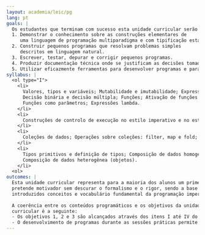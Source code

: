 ```yaml
---
layout: academia/leic/pg
lang: pt
goals: |
  Os estudantes que terminam com sucesso esta unidade curricular serão capazes de: 
  1. Demonstrar o conhecimento sobre as construções elementares de
     uma linguagem de programação multiparadigma e com tipificação estática.
  2. Construir pequenos programas que resolvam problemas simples
     descritos em linguagem natural.
  3. Escrever, testar, depurar e corrigir pequenos programas.
  4. Produzir documentação técnica onde se justificam as decisões tomadas nos programas construídos.
  5. Utilizar eficazmente ferramentas para desenvolver programas e para elaborar relatórios.
syllabus: |
  <ol type="I">
    <li>
      Valores, tipos e variáveis; Mutabilidade e imutabilidade; Expressões; Entrada/Saída de dados;
      Decisão binária e decisão múltipla; Funções; Ativação de funções e passagem de parâmetros; 
      Funções como parâmetros; Expressões lambda.
    </li>
    <li>
      Construções de controlo de execução no estilo imperativo e no estilo funcional; Recursão e co-recursão.
    </li>
    <li>
      Coleções de dados; Operações sobre coleções: filter, map e fold; Algoritmos elementares sobre coleções.
    </li>
    <li>
      Tipos primitivos e definição de tipos; Composição de dados homogénea (coleções);
      Composição de dados heterogênea (objetos).
    </li>
  <ol>
outcomes: |
  Esta unidade curricular representa para a maioria dos alunos um primeiro contacto com a programação, que se
  pretende motivador sem descurar o formalismo e o rigor, sendo a base da formação de software do curso. São
  introduzidos conceitos e vocabulário fundamental da programação imperativa e funcional.
  
  A coerência entre os conteúdos programáticos e os objetivos da unidade
  curricular é a seguinte:
  - Os objetivos 1, 2 e 3 são alcançados através dos itens I até IV do conteúdo programático.
  - O desenvolvimento de programas durante as sessões práticas permite atingir os objetivos 4 e 5.
---
```

